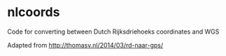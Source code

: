 # nlcoords
Code for converting between Dutch Rijksdriehoeks coordinates and WGS

Adapted from http://thomasv.nl/2014/03/rd-naar-gps/
